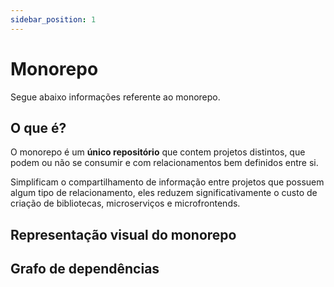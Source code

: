 ```yaml
---
sidebar_position: 1
---
```


# Monorepo
Segue abaixo informações referente ao monorepo.
## O que é?
O monorepo é um **único repositório** que contem projetos distintos, que podem ou não se consumir e com relacionamentos bem definidos entre si.

Simplificam o compartilhamento de informação entre projetos que possuem algum tipo de relacionamento, eles reduzem significativamente o custo de criação de bibliotecas, microserviços e microfrontends. 

## Representação visual do monorepo

## Grafo de dependências
<!-- ## Visibilidade de workspace -->

<!-- Or **try Docusaurus immediately** with **[docusaurus.new](https://docusaurus.new)**. -->

<!-- ## Generate a new site

Generate a new Docusaurus site using the **classic template**:

```shell
nx generate @nx-plus/docusaurus:app my-app
```

## Start your site

Run the development server:

```shell
nx serve my-app
```

Your site starts at `http://localhost:3000`.

Open `docs/intro.md` and edit some lines: the site **reloads automatically** and displays your changes. -->
